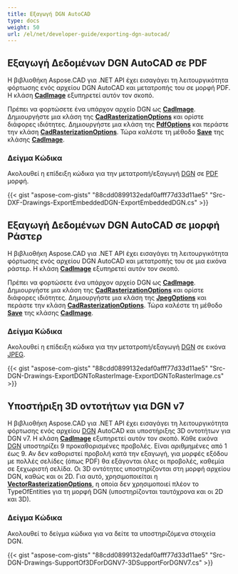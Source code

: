 ```yaml
---
title: Εξαγωγή DGN AutoCAD
type: docs
weight: 50
url: /el/net/developer-guide/exporting-dgn-autocad/
---
```


## **Εξαγωγή Δεδομένων DGN AutoCAD σε PDF**

Η βιβλιοθήκη Aspose.CAD για .NET API έχει εισαγάγει τη λειτουργικότητα φόρτωσης ενός αρχείου DGN AutoCAD και μετατροπής του σε μορφή PDF. Η κλάση [**CadImage**](https://reference.aspose.com/cad/net/aspose.cad.fileformats.cad/cadimage) εξυπηρετεί αυτόν τον σκοπό.

Πρέπει να φορτώσετε ένα υπάρχον αρχείο DGN ως [**CadImage**](https://reference.aspose.com/cad/net/aspose.cad.fileformats.cad/cadimage). Δημιουργήστε μια κλάση της [**CadRasterizationOptions**](https://reference.aspose.com/cad/net/aspose.cad.imageoptions/cadrasterizationoptions) και ορίστε διάφορες ιδιότητες. Δημιουργήστε μια κλάση της [**PdfOptions**](https://reference.aspose.com/cad/net/aspose.cad.imageoptions/pdfoptions) και περάστε την κλάση [**CadRasterizationOptions**](https://reference.aspose.com/cad/net/aspose.cad.imageoptions/cadrasterizationoptions). Τώρα καλέστε τη μέθοδο [**Save**](https://reference.aspose.com/cad/net/aspose.cad/image/methods/save/index) της κλάσης [**CadImage**](https://reference.aspose.com/cad/net/aspose.cad.fileformats.cad/cadimage).

### Δείγμα Κώδικα

Ακολουθεί η επίδειξη κώδικα για την μετατροπή/εξαγωγή [DGN](https://docs.fileformat.com/cad/dgn/) σε [PDF](https://docs.fileformat.com/pdf/) μορφή.

{{< gist "aspose-com-gists" "88cdd0899132edaf0afff77d33d11ae5" "Src-DXF-Drawings-ExportEmbeddedDGN-ExportEmbeddedDGN.cs" >}}

## **Εξαγωγή Δεδομένων DGN AutoCAD σε μορφή Ράστερ**

Η βιβλιοθήκη Aspose.CAD για .NET API έχει εισαγάγει τη λειτουργικότητα φόρτωσης ενός αρχείου DGN AutoCAD και μετατροπής του σε μια εικόνα ράστερ. Η κλάση [**CadImage**](https://reference.aspose.com/cad/net/aspose.cad.fileformats.cad/cadimage) εξυπηρετεί αυτόν τον σκοπό.

Πρέπει να φορτώσετε ένα υπάρχον αρχείο DGN ως [**CadImage**](https://reference.aspose.com/cad/net/aspose.cad.fileformats.cad/cadimage). Δημιουργήστε μια κλάση της [**CadRasterizationOptions**](https://reference.aspose.com/cad/net/aspose.cad.imageoptions/cadrasterizationoptions) και ορίστε διάφορες ιδιότητες. Δημιουργήστε μια κλάση της [**JpegOptions**](https://reference.aspose.com/cad/net/aspose.cad.imageoptions/jpegoptions) και περάστε την κλάση [**CadRasterizationOptions**](https://reference.aspose.com/cad/net/aspose.cad.imageoptions/cadrasterizationoptions). Τώρα καλέστε τη μέθοδο [**Save**](https://reference.aspose.com/cad/net/aspose.cad/image/methods/save/index) της κλάσης [**CadImage**](https://reference.aspose.com/cad/net/aspose.cad.fileformats.cad/cadimage).

### Δείγμα Κώδικα

Ακολουθεί η επίδειξη κώδικα για την μετατροπή/εξαγωγή [DGN](https://docs.fileformat.com/cad/dgn/) σε εικόνα [JPEG](https://docs.fileformat.com/image/jpeg/).

{{< gist "aspose-com-gists" "88cdd0899132edaf0afff77d33d11ae5" "Src-DGN-Drawings-ExportDGNToRasterImage-ExportDGNToRasterImage.cs" >}}

## **Υποστήριξη 3D οντοτήτων για DGN v7**

Η βιβλιοθήκη Aspose.CAD για .NET API έχει εισαγάγει τη λειτουργικότητα φόρτωσης ενός αρχείου [DGN](https://docs.fileformat.com/cad/dgn/) AutoCAD και υποστήριξης 3D οντοτήτων για DGN v7. Η κλάση [**CadImage**](https://reference.aspose.com/cad/net/aspose.cad.fileformats.cad/cadimage) εξυπηρετεί αυτόν τον σκοπό. Κάθε εικόνα [DGN](https://docs.fileformat.com/cad/dgn/) υποστηρίζει 9 προκαθορισμένες προβολές. Είναι αριθμημένες από 1 έως 9. Αν δεν καθοριστεί προβολή κατά την εξαγωγή, για μορφές εξόδου με πολλές σελίδες (όπως PDF) θα εξάγονται όλες οι προβολές, καθεμία σε ξεχωριστή σελίδα. Οι 3D οντότητες υποστηρίζονται στη μορφή αρχείου DGN, καθώς και οι 2D. Για αυτό, χρησιμοποιείται η [**VectorRasterizationOptions**](https://reference.aspose.com/cad/net/aspose.cad.imageoptions/vectorrasterizationoptions), η οποία δεν χρησιμοποιεί πλέον το TypeOfEntities για τη μορφή DGN (υποστηρίζονται ταυτόχρονα και οι 2D και 3D).

### Δείγμα Κώδικα

Ακολουθεί το δείγμα κώδικα για να δείτε τα υποστηριζόμενα στοιχεία DGN.

{{< gist "aspose-com-gists" "88cdd0899132edaf0afff77d33d11ae5" "Src-DGN-Drawings-SupportOf3DForDGNV7-3DSupportForDGNV7.cs" >}}

